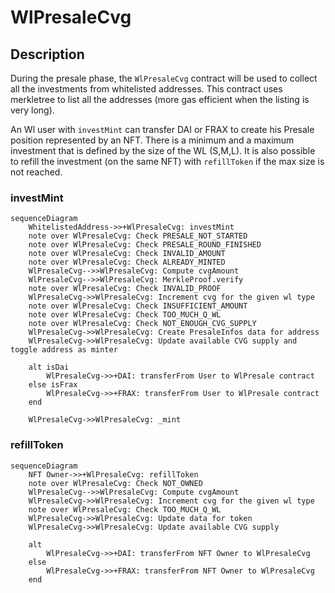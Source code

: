 # WlPresaleCvg

## Description

During the presale phase, the `WlPresaleCvg` contract will be used to collect all the investments from whitelisted addresses.
This contract uses merkletree to list all the addresses (more gas efficient when the listing is very long).

An Wl user with `investMint` can transfer DAI or FRAX to create his Presale position represented by an NFT. There is a minimum and a maximum investment that is defined by the size of the WL (S,M,L). It is also possible to refill the investment (on the same NFT) with `refillToken` if the max size is not reached.

### investMint

```mermaid
sequenceDiagram
    WhitelistedAddress->>+WlPresaleCvg: investMint
    note over WlPresaleCvg: Check PRESALE_NOT_STARTED
    note over WlPresaleCvg: Check PRESALE_ROUND_FINISHED
    note over WlPresaleCvg: Check INVALID_AMOUNT
    note over WlPresaleCvg: Check ALREADY_MINTED
    WlPresaleCvg-->>WlPresaleCvg: Compute cvgAmount
    WlPresaleCvg-->>WlPresaleCvg: MerkleProof.verify
    note over WlPresaleCvg: Check INVALID_PROOF
    WlPresaleCvg->>WlPresaleCvg: Increment cvg for the given wl type
    note over WlPresaleCvg: Check INSUFFICIENT_AMOUNT
    note over WlPresaleCvg: Check TOO_MUCH_Q_WL
    note over WlPresaleCvg: Check NOT_ENOUGH_CVG_SUPPLY
    WlPresaleCvg->>WlPresaleCvg: Create PresaleInfos data for address
    WlPresaleCvg->>WlPresaleCvg: Update available CVG supply and toggle address as minter

    alt isDai
        WlPresaleCvg->>+DAI: transferFrom User to WlPresale contract
    else isFrax
        WlPresaleCvg->>+FRAX: transferFrom User to WlPresale contract
    end

    WlPresaleCvg->>WlPresaleCvg: _mint
```

### refillToken

```mermaid
sequenceDiagram
    NFT Owner->>+WlPresaleCvg: refillToken
    note over WlPresaleCvg: Check NOT_OWNED
    WlPresaleCvg-->>WlPresaleCvg: Compute cvgAmount
    WlPresaleCvg->>WlPresaleCvg: Increment cvg for the given wl type
    note over WlPresaleCvg: Check TOO_MUCH_Q_WL
    WlPresaleCvg->>WlPresaleCvg: Update data for token
    WlPresaleCvg->>WlPresaleCvg: Update available CVG supply

    alt
        WlPresaleCvg->>+DAI: transferFrom NFT Owner to WlPresaleCvg
    else
        WlPresaleCvg->>+FRAX: transferFrom NFT Owner to WlPresaleCvg
    end
```
